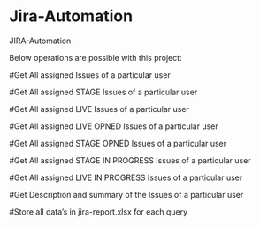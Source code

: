 # Jira-Automation
JIRA-Automation

Below operations are possible with this project:

#Get All assigned Issues of a particular user

#Get All assigned STAGE Issues of a particular user

#Get All assigned LIVE Issues of a particular user

#Get All assigned LIVE OPNED Issues of a particular user

#Get All assigned STAGE OPNED Issues of a particular user

#Get All assigned STAGE IN PROGRESS Issues of a particular user

#Get All assigned LIVE IN PROGRESS Issues of a particular user

#Get Description and summary of the Issues of a particular user


#Store all data’s in jira-report.xlsx for each query



